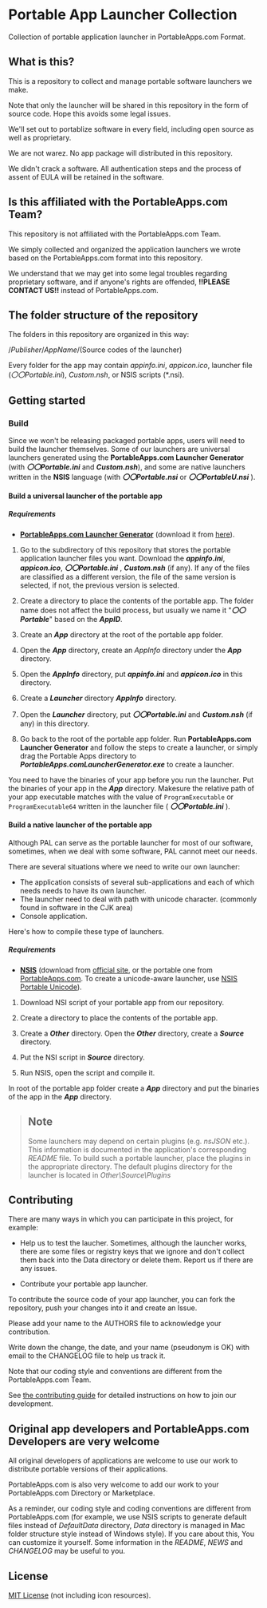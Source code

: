 # Portable App Launcher Collection
 Collection of portable application launcher in PortableApps.com Format.

## What is this?
 This is a repository to collect and manage portable software launchers we make.

 Note that only the launcher will be shared in this repository in the form of source code. Hope this avoids some legal issues.

 We'll set out to portablize software in every field, including open source as well as proprietary.

 We are not warez. No app package will distributed in this repository.

 We didn't crack a software. All authentication steps and the process of assent of EULA will be retained in the software.

## Is this affiliated with the PortableApps.com Team?
 This repository is not affiliated with the PortableApps.com Team.

 We simply collected and organized the application launchers we wrote based on the PortableApps.com format into this repository.

 We understand that we may get into some legal troubles regarding proprietary software, and if anyone's rights are offended, **!!PLEASE CONTACT US!!** instead of PortableApps.com.

## The folder structure of the repository
 The folders in this repository are organized in this way:

 <ROOT>/*Publisher*/*AppName*/(Source codes of the launcher)

 Every folder for the app may contain *appinfo.ini*, *appicon.ico*, launcher file (*〇〇Portable.ini*), *Custom.nsh*, or NSIS scripts (*.nsi).

## Getting started

### Build
 Since we won't be releasing packaged portable apps, users will need to build the launcher themselves.
 Some of our launchers are universal launchers generated using the **PortableApps.com Launcher Generator** (with ***〇〇Portable.ini*** and ***Custom.nsh***),
 and some are native launchers written in the **NSIS** language (with ***〇〇Portable.nsi*** or  ***〇〇PortableU.nsi*** ).

#### Build a universal launcher of the portable app

##### Requirements
 - **[PortableApps.com Launcher Generator](https://portableapps.com/apps/development/portableapps.com_launcher)**
   (download it from [here](https://portableapps.com/apps/development/portableapps.com_launcher)).

 1. Go to the subdirectory of this repository that stores the portable application launcher files you want.
   Download the ***appinfo.ini***, ***appicon.ico***,  ***〇〇Portable.ini*** ,  ***Custom.nsh***  (if any).
   If any of the files are classified as a different version, the file of the same version is selected, if not, the previous version is selected.

 2. Create a directory to place the contents of the portable app.
    The folder name does not affect the build process, but usually we name it "***〇〇Portable***" based on the ***AppID***.

 3. Create an ***App*** directory at the root of the portable app folder.

 4. Open the ***App*** directory, create an *AppInfo* directory under the ***App*** directory.

 5. Open the ***AppInfo*** directory, put ***appinfo.ini*** and ***appicon.ico*** in this directory.

 6. Create a ***Launcher*** directory ***AppInfo*** directory.

 7. Open the ***Launcher*** directory, put ***〇〇Portable.ini***  and  ***Custom.nsh***  (if any) in this directory.

 8. Go back to the root of the portable app folder. Run **PortableApps.com Launcher Generator** and follow the steps to create a launcher, or simply drag the Portable Apps directory to ***PortableApps.comLauncherGenerator.exe*** to create a launcher.

 You need to have the binaries of your app before you run the launcher.
 Put the binaries of your app in the ***App*** directory. Makesure the relative path of your app executable matches with the value of `ProgramExecutable` or `ProgramExecutable64` written in the launcher file ( ***〇〇Portable.ini*** ).

#### Build a native launcher of the portable app

 Although PAL can serve as the portable launcher for most of our software, sometimes, when we deal with some software, PAL cannot meet our needs.

 There are several situations where we need to write our own launcher:
 - The application consists of several sub-applications and each of which needs needs to have its own launcher.
 - The launcher need to deal with path with unicode character. (commonly found in software in the CJK area)
 - Console application.

 Here's how to compile these type of launchers.

##### Requirements
 - **[NSIS](https://nsis.sourceforge.io)** (download from [official site](https://nsis.sourceforge.io/Download), or the portable one from [PortableApps.com](https://portableapps.com/apps/development/nsis_portable). To create a unicode-aware launcher, use [NSIS Portable Unicode](https://portableapps.com/apps/development/nsis_portable_unicode)).

 1. Download NSI script of your portable app from our repository.

 2. Create a directory to place the contents of the portable app.

 3. Create a ***Other*** directory.
    Open the ***Other*** directory,
    create a ***Source*** directory.

 4. Put the NSI script in ***Source*** directory.

 5. Run NSIS, open the script and compile it.

 In root of the portable app folder create a ***App*** directory and put the binaries of the app in the ***App*** directory.

> Note
> ----
> Some launchers may depend on certain plugins (e.g. *nsJSON* etc.).
> This information is documented in the application's corresponding *README* file.
> To build such a portable launcher, place the plugins in the appropriate directory.
> The default plugins directory for the launcher is located in *Other\Source\Plugins*

## Contributing
 There are many ways in which you can participate in this project, for example:

 - Help us to test the laucher. Sometimes, although the launcher works, there are some files or registry keys that we ignore and don't collect them back into the Data directory or delete them. Report us if there are any issues.

 - Contribute your portable app launcher.

 To contribute the source code of your app launcher, you can fork the repository, push your changes into it and create an Issue.

 Please add your name to the AUTHORS file to acknowledge your contribution.

 Write down the change, the date, and your name (pseudonym is OK) with email to the CHANGELOG file to help us track it.

 Note that our coding style and conventions are different from the PortableApps.com Team.

 See [the contributing guide](CONTRIBUTING.md) for detailed instructions on how to join our development.

## Original app developers and PortableApps.com Developers are very welcome
 All original developers of applications are welcome to use our work to distribute portable versions of their applications.

 PortableApps.com is also very welcome to add our work to your PortableApps.com Directory or Marketplace.

 As a reminder, our coding style and coding conventions are different from PortableApps.com (for example, we use NSIS scripts to generate default files instead of *DefaultData* directory, *Data* directory is managed in Mac folder structure style instead of Windows style). If you care about this, You can customize it yourself. Some information in the *README*, *NEWS* and *CHANGELOG* may be useful to you.

## License
 [MIT License](LICENSE) (not including icon resources).
